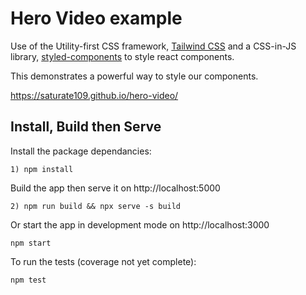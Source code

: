 # Hero Video example

Use of the Utility-first CSS framework, [Tailwind CSS](https://tailwindcss.com/) and a CSS-in-JS library, [styled-components](https://styled-components.com/) to style react components.

This demonstrates a powerful way to style our components.

<https://saturate109.github.io/hero-video/>

## Install, Build then Serve

Install the package dependancies:

```
1) npm install
```

Build the app then serve it on http://localhost:5000

```
2) npm run build && npx serve -s build
```

Or start the app in development mode on http://localhost:3000

```
npm start
```

To run the tests (coverage not yet complete):

```
npm test
```
